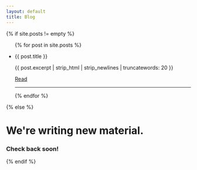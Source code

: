 ```yaml
---
layout: default
title: Blog
---
```

{% if site.posts != empty %}
  <section class="post-list">
    <ul>
      {% for post in site.posts %}
        <li class="post-listing">
          <p><span class="post-title">{{ post.title }} </span></p>
          <p class="post-excerpt">{{ post.excerpt | strip_html | strip_newlines | truncatewords: 20 }}</p>
          <a href="{{ post.url }}">Read</a>
          <hr>
        </li>
      {% endfor %}
    </ul>
  </section>
{% else %}
 <h1>We're writing new material.</h1>
 <h3>Check back soon!</h3>
{% endif %}
